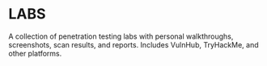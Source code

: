 # LABS
A collection of penetration testing labs with personal walkthroughs, screenshots, scan results, and reports. Includes VulnHub, TryHackMe, and other platforms.
